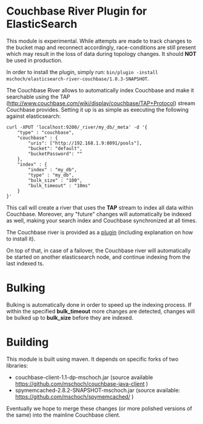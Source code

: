 Couchbase River Plugin for ElasticSearch
========================================

This module is experimental.  While attempts are made to track changes to the bucket map and reconnect accordingly, race-conditions are still present which may result in the loss of data during topology changes.  It should **NOT** be used in production.

In order to install the plugin, simply run: `bin/plugin -install mschoch/elasticsearch-river-couchbase/1.0.3-SNAPSHOT`.

The Couchbase River allows to automatically index Couchbase and make it searchable using the TAP (http://www.couchbase.com/wiki/display/couchbase/TAP+Protocol) stream Couchbase provides. Setting it up is as simple as executing the following against elasticsearch:

    curl -XPUT 'localhost:9200/_river/my_db/_meta' -d '{
        "type" : "couchbase",
        "couchbase" : {
            "uris": ["http://192.168.1.9:8091/pools"],
            "bucket": "default",
            "bucketPassword": ""
        },
        "index" : {
            "index" : "my_db",
            "type" : "my_db",
            "bulk_size" : "100",
            "bulk_timeout" : "10ms"
        }
    }'

This call will create a river that uses the **TAP** stream to index all data within Couchbase. Moreover, any "future" changes will automatically be indexed as well, making your search index and Couchbase synchronized at all times.

The Couchbase river is provided as a [plugin](https://github.com/mschoch/elasticsearch-river-couchbase) (including explanation on how to install it).

On top of that, in case of a failover, the Couchbase river will automatically be started on another elasticsearch node, and continue indexing from the last indexed ts.

Bulking
=======

Bulking is automatically done in order to speed up the indexing process. If within the specified **bulk_timeout** more changes are detected, changes will be bulked up to **bulk_size** before they are indexed.

Building
========

This module is built using maven.  It depends on specific forks of two libraries:

- couchbase-client-1.1-dp-mschoch.jar (source available https://github.com/mschoch/couchbase-java-client )
- spymemcached-2.8.2-SNAPSHOT-mschoch.jar (source available: https://github.com/mschoch/spymemcached/ )

Eventually we hope to merge these changes (or more polished versions of the same) into the mainline Couchbase client.
